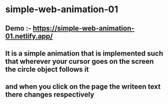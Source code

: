 # simple-web-animation-01

## Demo :- https://simple-web-animation-01.netlify.app/ 

## It is a simple animation that is implemented such that wherever your cursor goes on the screen the circle object follows it
## and when you click on the page the writeen text there changes respectively

